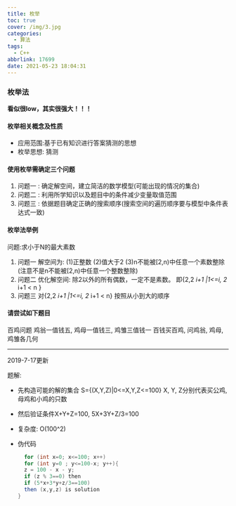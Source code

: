 ```yaml
---
title: 枚举
toc: true
cover: /img/3.jpg
categories:
  - 算法
tags:
  - C++
abbrlink: 17699
date: 2021-05-23 18:04:31
---
```


### 枚举法

**看似很low，其实很强大！！！**

#### 枚举相关概念及性质<!-- more -->

- 应用范围:基于已有知识进行答案猜测的思想
- 枚举思想: 猜测

#### 使用枚举需确定三个问题

1. 问题一 :
   确定解空间，建立简洁的数学模型(可能出现的情况的集合)
2. 问题二 :
   利用所学知识以及题目中的条件减少变量取值范围
3. 问题三 :
   依据题目确定正确的搜索顺序(搜索空间的遍历顺序要与模型中条件表达式一致)

#### 枚举法举例

问题:求小于N的最大素数

1. 问题一
   解空间为:
   (1)正整数
   (2)值大于2
   (3)n不能被[2,n)中任意一个素数整除(注意不是n不能被[2,n)中任意一个整数整除)
2. 问题二
   优化解空间:
   除2以外的所有偶数，一定不是素数。
   即{2,2 *i+1 |1<=i, 2* i+1 < n }
3. 问题三
   对{2,2 *i+1 |1<=i, 2* i+1 < n} 按照从小到大的顺序

#### 请尝试如下题目

百鸡问题
鸡翁一值钱五, 鸡母一值钱三, 鸡雏三值钱一
百钱买百鸡, 问鸡翁, 鸡母, 鸡雏各几何

------

2019-7-17更新

题解:

- 先构造可能的解的集合 S={(X,Y,Z)|0<=X,Y,Z<=100}
  X, Y, Z分别代表买公鸡, 母鸡和小鸡的只数

- 然后验证条件X+Y+Z=100, 5X+3Y+Z/3=100

- 复杂度: O(100^2)

- 伪代码

  ```java
    for (int x=0; x<=100; x++)
    for (int y=0 ; y<=100-x; y++){
    z = 100 - x - y;
    if (z % 3==0) then
    if (5*x+3*y+z/3==100)
    then (x,y,z) is solution
  }
  ```

